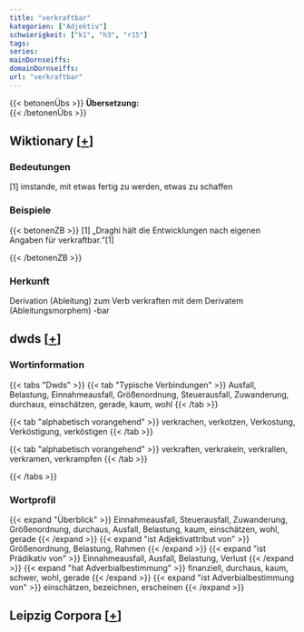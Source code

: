 ```yaml
---
title: "verkraftbar"
kategorien: ["Adjektiv"]
schwierigkeit: ["k1", "h3", "r15"]
tags:
series:
mainDornseiffs:
domainDornseiffs:
url: "verkraftbar"
---
```


{{< betonenÜbs >}}
**Übersetzung:**  
{{< /betonenÜbs >}}

## Wiktionary [[+](https://de.wiktionary.org/wiki/verkraftbar)]

### Bedeutungen
[1] imstande, mit etwas fertig zu werden, etwas zu schaffen  

### Beispiele
{{< betonenZB >}}
[1] „Draghi hält die Entwicklungen nach eigenen Angaben für verkraftbar.“[1]  

{{< /betonenZB >}}
### Herkunft
Derivation (Ableitung) zum Verb verkraften mit dem Derivatem (Ableitungsmorphem) -bar  



## dwds [[+](https://www.dwds.de/wb/verkraftbar)]

### Wortinformation
{{< tabs "Dwds" >}}
{{< tab "Typische Verbindungen" >}}
Ausfall, Belastung, Einnahmeausfall, Größenordnung, Steuerausfall, Zuwanderung, durchaus, einschätzen, gerade, kaum, wohl
{{< /tab >}}

{{< tab "alphabetisch vorangehend" >}}
verkrachen, verkotzen, Verkostung, Verköstigung, verköstigen
{{< /tab >}}

{{< tab "alphabetisch vorangehend" >}}
verkraften, verkrakeln, verkrallen, verkramen, verkrampfen
{{< /tab >}}

{{< /tabs >}}

### Wortprofil
{{< expand "Überblick" >}} Einnahmeausfall, Steuerausfall, Zuwanderung, Größenordnung, durchaus, Ausfall, Belastung, kaum, einschätzen, wohl, gerade {{< /expand >}}
{{< expand "ist Adjektivattribut von" >}} Größenordnung, Belastung, Rahmen {{< /expand >}}
{{< expand "ist Prädikativ von" >}} Einnahmeausfall, Ausfall, Belastung, Verlust {{< /expand >}}
{{< expand "hat Adverbialbestimmung" >}} finanziell, durchaus, kaum, schwer, wohl, gerade {{< /expand >}}
{{< expand "ist Adverbialbestimmung von" >}} einschätzen, bezeichnen, erscheinen {{< /expand >}}

## Leipzig Corpora [[+](https://corpora.uni-leipzig.de/en/res?word=verkraftbar&corpusId=deu_newscrawl-public_2018)]


